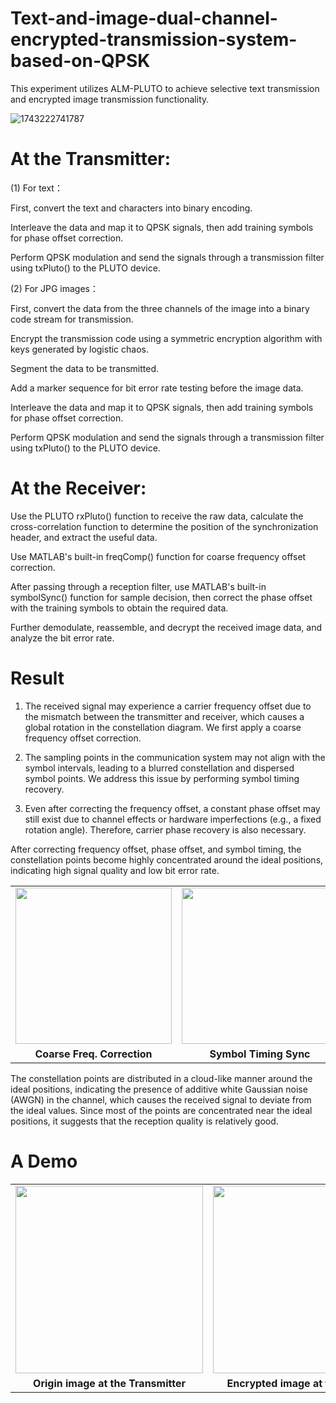 # Text-and-image-dual-channel-encrypted-transmission-system-based-on-QPSK

This experiment utilizes ALM-PLUTO to achieve selective text transmission and encrypted image transmission functionality.

![1743222741787](https://github.com/user-attachments/assets/5ea24533-5867-4cdb-a04d-02a6152d81c8)



# At the Transmitter:

(1) For text：

First, convert the text and characters into binary encoding.

Interleave the data and map it to QPSK signals, then add training symbols for phase offset correction.

Perform QPSK modulation and send the signals through a transmission filter using txPluto() to the PLUTO device.

(2) For JPG images：

First, convert the data from the three channels of the image into a binary code stream for transmission.

Encrypt the transmission code using a symmetric encryption algorithm with keys generated by logistic chaos.

Segment the data to be transmitted.

Add a marker sequence for bit error rate testing before the image data.

Interleave the data and map it to QPSK signals, then add training symbols for phase offset correction.

Perform QPSK modulation and send the signals through a transmission filter using txPluto() to the PLUTO device.

# At the Receiver:

Use the PLUTO rxPluto() function to receive the raw data, calculate the cross-correlation function to determine the position of the synchronization header, and extract the useful data.

Use MATLAB's built-in freqComp() function for coarse frequency offset correction.

After passing through a reception filter, use MATLAB's built-in symbolSync() function for sample decision, then correct the phase offset with the training symbols to obtain the required data.

Further demodulate, reassemble, and decrypt the received image data, and analyze the bit error rate.

# Result

1. The received signal may experience a carrier frequency offset due to the mismatch between the transmitter and receiver, which causes a global rotation in the constellation diagram. We first apply a coarse frequency offset correction.

2. The sampling points in the communication system may not align with the symbol intervals, leading to a blurred constellation and dispersed symbol points. We address this issue by performing symbol timing recovery.

3. Even after correcting the frequency offset, a constant phase offset may still exist due to channel effects or hardware imperfections (e.g., a fixed rotation angle). Therefore, carrier phase recovery is also necessary.

After correcting frequency offset, phase offset, and symbol timing, the constellation points become highly concentrated around the ideal positions, indicating high signal quality and low bit error rate.

<table>
  <tr>
    <td><img src="https://github.com/user-attachments/assets/308ffa75-4725-4994-a249-70b9962672ff" width="250"/></td>
    <td><img src="https://github.com/user-attachments/assets/301ba2f2-2376-44cd-a3ba-48017b891935" width="250"/></td>
    <td><img src="https://github.com/user-attachments/assets/2ce64c8a-b212-42cc-a336-f66ed42a766a" width="250"/></td>
    <td><img src="https://github.com/user-attachments/assets/34748193-3354-4504-9834-c6b696b4c5ce" width="250"/></td>
  </tr>
  <tr>
    <td align="center"><b>Coarse Freq. Correction</b></td>
    <td align="center"><b>Symbol Timing Sync</b></td>
    <td align="center"><b>Phase Correction</b></td>
    <td align="center"><b>Final Constellation</b></td>

  </tr>
</table>

The constellation points are distributed in a cloud-like manner around the ideal positions, indicating the presence of additive white Gaussian noise (AWGN) in the channel, which causes the received signal to deviate from the ideal values. Since most of the points are concentrated near the ideal positions, it suggests that the reception quality is relatively good.

# A Demo

<table>
  <tr>
    <td><img src="https://github.com/user-attachments/assets/bd3841ea-edaf-459f-8f39-d37f507e52f6" width="300"/></td>
    <td><img src="https://github.com/user-attachments/assets/3ae01370-9f1e-4bac-9d93-c6a43ed4b78a" width="300"/></td>
    <td><img src="https://github.com/user-attachments/assets/ed41c898-3f2e-41a0-9726-a7bfe3caeb3e" width="300"/></td>
  </tr>
  <tr>
    <td align="center"><b>Origin image at the Transmitter</b></td>
    <td align="center"><b>Encrypted image at the Receiver</b></td>
    <td align="center"><b>Decrypted image at the Receiver</b></td>
  </tr>
</table>









